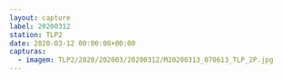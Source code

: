 ```yaml
---
layout: capture
label: 20200312
station: TLP2
date: 2020-03-12 00:00:00+00:00
capturas:
  - imagem: TLP2/2020/202003/20200312/M20200313_070613_TLP_2P.jpg
---
```

